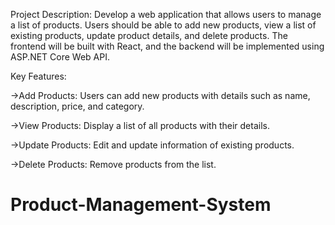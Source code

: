 Project Description: Develop a web application that allows users to manage a list of products. Users should be able to add new products, view a list of existing products, update product details, and delete products. The frontend will be built with React, and the backend will be implemented using ASP.NET Core Web API.

Key Features:

->Add Products: Users can add new products with details such as name, description, price, and category.

->View Products: Display a list of all products with their details.

->Update Products: Edit and update information of existing products.

->Delete Products: Remove products from the list.
# Product-Management-System
